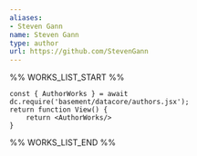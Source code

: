 ```yaml
---
aliases:
- Steven Gann
name: Steven Gann
type: author
url: https://github.com/StevenGann
---
```



%% WORKS_LIST_START %%

```datacorejsx
const { AuthorWorks } = await dc.require('basement/datacore/authors.jsx');
return function View() {
    return <AuthorWorks/>
}
```
%% WORKS_LIST_END %%